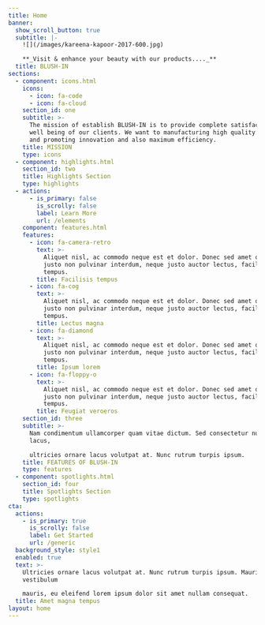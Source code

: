 ```yaml
---
title: Home
banner:
  show_scroll_button: true
  subtitle: |-
    ![](/images/kareena-kapoor-2017-600.jpg)

    **_Visit & enhance your beauty with our products...._**
  title: BLUSH-IN
sections:
  - component: icons.html
    icons:
      - icon: fa-code
      - icon: fa-cloud
    section_id: one
    subtitle: >-
      The mission of establish BLUSH-IN is to provide complete satisfaction and
      well being of our clients. We want to manufacturing high quality cosmetics
      and promoting innovation and also maximum efficiency.
    title: MISSION
    type: icons
  - component: highlights.html
    section_id: two
    title: Highlights Section
    type: highlights
  - actions:
      - is_primary: false
        is_scrolly: false
        label: Learn More
        url: /elements
    component: features.html
    features:
      - icon: fa-camera-retro
        text: >-
          Aliquet nisl, ac commodo neque est et dolor. Donec sed amet ornare,
          justo non pulvinar interdum, neque justo auctor lectus, facilisis diam
          tempus.
        title: Facilisis tempus
      - icon: fa-cog
        text: >-
          Aliquet nisl, ac commodo neque est et dolor. Donec sed amet ornare,
          justo non pulvinar interdum, neque justo auctor lectus, facilisis diam
          tempus.
        title: Lectus magna
      - icon: fa-diamond
        text: >-
          Aliquet nisl, ac commodo neque est et dolor. Donec sed amet ornare,
          justo non pulvinar interdum, neque justo auctor lectus, facilisis diam
          tempus.
        title: Ipsum lorem
      - icon: fa-floppy-o
        text: >-
          Aliquet nisl, ac commodo neque est et dolor. Donec sed amet ornare,
          justo non pulvinar interdum, neque justo auctor lectus, facilisis diam
          tempus.
        title: Feugiat veroeros
    section_id: three
    subtitle: >-
      Nam condimentum ullamcorper quam vitae dictum. Sed consectetur nulla
      lacus,  

      ultricies ornare lacus volutpat at. Nunc rutrum turpis ipsum.
    title: FEATURES OF BLUSH-IN
    type: features
  - component: spotlights.html
    section_id: four
    title: Spotlights Section
    type: spotlights
cta:
  actions:
    - is_primary: true
      is_scrolly: false
      label: Get Started
      url: /generic
  background_style: style1
  enabled: true
  text: >-
    Ultricies ornare lacus volutpat at. Nunc rutrum turpis ipsum. Mauris at
    vestibulum  

    mauris, eu eleifend lorem ipsum dolor sit amet nullam consequat.
  title: Amet magna tempus
layout: home
---
```


